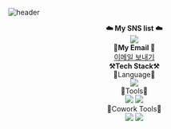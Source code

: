![header](https://capsule-render.vercel.app/api?type=waving&color=auto&height=200&section=header&text=Mori%20GitHub&fontSize=90&animation=fadeIn&fontAlignY=30&desc=Thank%20you%20for%20coming%20into%20my%20profile!&descAlignY=51&descAlign=62)
<p align="center">
<Strong>☁️ My SNS list ☁️</Strong><br>
    <a href="https://www.instagram.com/wlem_1042/" target="_blank"><img src="https://img.shields.io/badge/instergram-000000?style=flat-square&logo=instagram&logoColor=#E4405F"/></a>
 <br> <Strong>📧My Email 📧</Strong><br><a href="sbok10422@naver.com">이메일 보내기</a>
 <br> <strong>⚒️Tech Stack⚒️</Strong><br> 
 🤍Language🤍<br>
  <img src="https://img.shields.io/badge/Python-3776AB?style=for-the-badge&logo=Python&logoColor=white"><br>
  🖤Tools🖤<br>
  <img src="https://img.shields.io/badge/JupyerLab-D24939?style=for-the-badge&logo=Jupyter&logoColor=white">  
  <img src="https://img.shields.io/badge/GoogleColab-F9AB00?style=for-the-badge&logo=googlecolab&logoColor=white"><br>
  💙Cowork Tools💙<br>
  <img src="https://img.shields.io/badge/Github-000000?style=for-the-badge&logo=github&logoColor=white">
    <img src="https://img.shields.io/badge/Notion-000000?style=for-the-badge&logo=notion&logoColor=white"></p>

